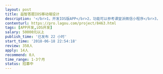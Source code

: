 ```yaml
---                
layout: post       
title: 益智答题IOS移动端设计           
description: '</br>1，开发IOS版APP</br>2，功能可以参考课堂派微信小程序</br>3，架构上，与后端只是必要数据互换，所有运算在本机完成</br>'     
contenturl: https://pro.lagou.com/project/8463.html      
tags: [APP开发,iOS开发]            
salary: 50000元以上          
publish_time: '已发布 22 小时'         
start_time: '2018-06-18 22:54:18'           
review: 358人                   
apply: 14人                   
recommend: 0人                   
time_range: 1-3个月              
status: 招募中                  
---                 
```


